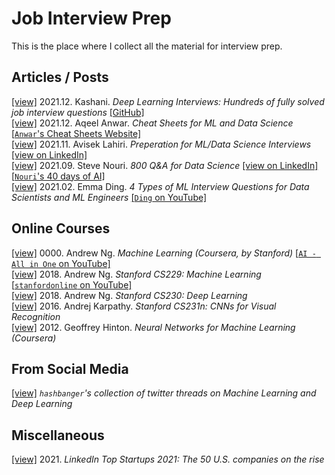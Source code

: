 # Job Interview Prep
This is the place where I collect all the material for interview prep.

## Articles / Posts

[[view]](https://arxiv.org/abs/2201.00650) 2021.12. Kashani. _Deep Learning Interviews: Hundreds of fully solved job interview questions_ [[GitHub]](https://github.com/BoltzmannEntropy/interviews.ai)  
[[view]](Doc/Other%20Cheat%20Sheets/2021.12.%20Anwar.%20ML%20Cheat%20Sheets.pdf) 2021.12. Aqeel Anwar. _Cheat Sheets for ML and Data Science_ [[`Anwar`'s Cheat Sheets Website]](https://sites.google.com/view/datascience-cheat-sheets)  
[[view]](Doc/LinkedIn%20Posts/2021.11.%20Lahiri.%20Preperation%20for%20ML%20and%20Data%20Science%20Interviews.pdf) 2021.11. Avisek Lahiri. _Preperation for ML/Data Science Interviews_ [[view on LinkedIn]](https://www.linkedin.com/posts/activity-6869873358796845056-h_T_)  
[[view]](Doc/LinkedIn%20Posts/2021.09.%20Steve%20Nouri.%20800%20Q%26A%20for%20Data%20Science.pdf) 2021.09. Steve Nouri. _800 Q&A for Data Science_ [[view on LinkedIn]](https://www.linkedin.com/posts/stevenouri_800-data-science-questions-activity-6848586458236882944-chhK) [[`Nouri`'s 40 days of AI]](https://www.linkedin.com/pulse/40-days-ai-steve-nouri/)  
[[view]](https://towardsai.net/p/machine-learning/4-types-of-machine-learning-interview-questions-for-data-scientists-and-machine-learning-engineers-b8135805ce1b) 2021.02. Emma Ding. _4 Types of ML Interview Questions for Data Scientists and ML Engineers_ [[`Ding` on YouTube]](https://www.youtube.com/c/DataInterviewPro)  

## Online Courses
[[view]](https://www.youtube.com/playlist?list=PLLssT5z_DsK-h9vYZkQkYNWcItqhlRJLN) 0000. Andrew Ng. _Machine Learning (Coursera, by Stanford)_ [[`AI - All in One` on YouTube]](https://www.youtube.com/c/ArtificialIntelligenceAllinOne/featured)  
[[view]](https://www.youtube.com/playlist?list=PLoROMvodv4rMiGQp3WXShtMGgzqpfVfbU) 2018. Andrew Ng. _Stanford CS229: Machine Learning_ [[`stanfordonline` on YouTube]](https://www.youtube.com/user/stanfordonline/featured)  
[[view]](https://www.youtube.com/playlist?list=PLoROMvodv4rOABXSygHTsbvUz4G_YQhOb) 2018. Andrew Ng. _Stanford CS230: Deep Learning_  
[[view]](https://www.youtube.com/playlist?list=PLkt2uSq6rBVctENoVBg1TpCC7OQi31AlC) 2016. Andrej Karpathy. _Stanford CS231n: CNNs for Visual Recognition_  
[[view]](https://www.youtube.com/playlist?list=PLoRl3Ht4JOcdU872GhiYWf6jwrk_SNhz9) 2012. Geoffrey Hinton. _Neural Networks for Machine Learning (Coursera)_  

## From Social Media

[[view]](https://github.com/hashbanger/Twitter) _`hashbanger`'s collection of twitter threads on Machine Learning and Deep Learning_  

## Miscellaneous

[[view]](https://www.linkedin.com/pulse/linkedin-top-startups-2021-50-us-companies-rise-linkedin-news) 2021. _LinkedIn Top Startups 2021: The 50 U.S. companies on the rise_  

